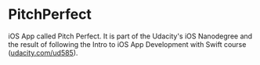 # PitchPerfect

iOS App called Pitch Perfect. It is part of the Udacity's iOS Nanodegree and the result of following the Intro to iOS App Development with Swift course ([udacity.com/ud585](udacity.com/ud585)).
